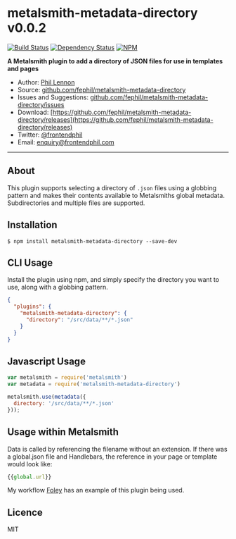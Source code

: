 # metalsmith-metadata-directory v0.0.2

[![Build Status](https://travis-ci.org/fephil/metalsmith-metadata-directory.svg?branch=master)](https://travis-ci.org/fephil/metalsmith-metadata-directory)
[![Dependency Status](https://david-dm.org/fephil/metalsmith-metadata-directory.svg)](https://david-dm.org/fephil/metalsmith-metadata-directory)
[![NPM](https://nodei.co/npm/metalsmith-metadata-directory.png)](https://nodei.co/npm/metalsmith-metadata-directory/)

**A Metalsmith plugin to add a directory of JSON files for use in templates and pages**

* Author: [Phil Lennon](https://frontendphil.com)
* Source: [github.com/fephil/metalsmith-metadata-directory](https://github.com/fephil/metalsmith-metadata-directory)
* Issues and Suggestions: [github.com/fephil/metalsmith-metadata-directory/issues](https://github.com/fephil/metalsmith-metadata-directory/issues)
* Download: [https://github.com/fephil/metalsmith-metadata-directory/releases](https://github.com/fephil/metalsmith-metadata-directory/releases)
* Twitter: [@frontendphil](https://twitter.com/frontendphil)
* Email: [enquiry@frontendphil.com](mailto:enquiry@frontendphil.com)

***

## About

This plugin supports selecting a directory of `.json` files using a globbing pattern and makes their contents available to Metalsmiths global metadata. Subdirectories and multiple files are supported.

## Installation

```
$ npm install metalsmith-metadata-directory --save-dev
```

## CLI Usage

Install the plugin using npm, and simply specify the directory you want to use, along with a globbing pattern.

```json
{
  "plugins": {
    "metalsmith-metadata-directory": {
      "directory": "/src/data/**/*.json"
    }
  }
}
```

## Javascript Usage

```js
var metalsmith = require('metalsmith')
var metadata = require('metalsmith-metadata-directory')

metalsmith.use(metadata({
  directory: '/src/data/**/*.json'
}));
```

## Usage within Metalsmith

Data is called by referencing the filename without an extension. If there was a global.json file and Handlebars, the reference in your page or template would look like:

```js
{{global.url}}
```

My workflow [Foley](https://github.com/fephil/foley) has an example of this plugin being used.

## Licence

MIT
